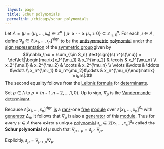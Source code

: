 ```yaml
---
 layout: page
 title: Schur polynomials
 permalink: /chicago/schur_polynomials
---
```

Let $\Lambda=\{\mu = (\mu_1,\dots, \mu_n)\in\mathbb Z^n \mid \mu_1\geq \cdots\geq \mu_n \geq 0\} \subseteq \mathbb Z^n_{\geq 0}$. For each $\mu \in \Lambda$, define $\nabla_\mu \in \mathbb Z[x_1,\dots, x_n]^\text{sign}$ to be the [antisymmetric](https://mathgloss.github.io/MathGloss/invariant_polynomials_under_group_action) [polynomial](https://mathgloss.github.io/MathGloss/polynomial_ring) under the [sign representation](https://mathgloss.github.io/MathGloss/sign_representation) of the [symmetric group](https://mathgloss.github.io/MathGloss/symmetric_group) given by $$\nabla_\mu = \sum_{s\in S_n} \text{sign}(s) x^{s(\mu)} = \det\left|\begin{matrix}x_1^{\mu_1}  & x_1^{\mu_2} & \cdots & x_1^{\mu_n} \\ x_2^{\mu_1} & x_2^{\mu_2} & \cdots & x_2^{\mu_n} \\ \vdots &\vdots & \ddots &\vdots \\ x_n^{\mu_1} & x_n^{\mu_2}&\cdots & x_n^{\mu_n}\end{matrix} \right|.$$ The second equality follows from the [Leibniz formula](https://mathgloss.github.io/MathGloss/Leibniz_formula) for [determinants](https://mathgloss.github.io/MathGloss/determinant). 

Set $\rho \in \Lambda$ to $\rho = (n-1,n-2,\dots, 1, 0)$. Up to sign, $\nabla_\rho$ is the [Vandermonde determinant](https://mathgloss.github.io/MathGloss/Vandermonde_determinant). 

Because $\mathbb Z[x_1,\dots, x_n]^\text{sign}$ [is](https://mathgloss.github.io/MathGloss/antisymmetric_polynomials_have_a_Vandermonde_factor) a [rank](https://mathgloss.github.io/MathGloss/rank_of_a_module)-one [free](https://mathgloss.github.io/MathGloss/free_module) [module](https://mathgloss.github.io/MathGloss/module_over_a_ring) over $\mathbb Z[x_1,\dots, x_n]^{S_n}$ with [generator](https://mathgloss.github.io/MathGloss/generate_an_R-module) $\Delta_n$, it follows that $\nabla_\rho$ is also a [generator](https://mathgloss.github.io/MathGloss/#####################generator) of this [module](https://mathgloss.github.io/MathGloss/###################module). Thus for every $\mu\in \Lambda$ there exists a unique [polynomial](https://mathgloss.github.io/MathGloss/################polynomial) $s_\mu\in\mathbb Z[x_1,\dots, x_n]^{S_n}$ called the **Schur polynomial** of $\mu$ such that $\nabla_{\mu + \rho} = s_\mu \cdot\nabla_\rho$. 

Explicitly, $s_\mu = \nabla_{\mu + \rho}/\nabla_\rho$. 